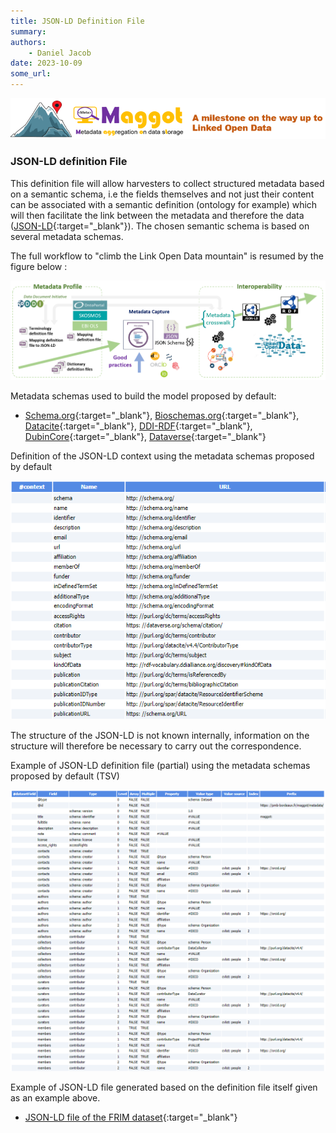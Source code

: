 ```yaml
---
title: JSON-LD Definition File
summary: 
authors:
    - Daniel Jacob
date: 2023-10-09
some_url:
---
```


<style>.md-typeset h1 {display: none;} .md-nav__item {font-size: medium}</style>

<img src="../../images/jsonld_fig0.png" width="600px">

### JSON-LD definition File

This definition file will allow harvesters to collect structured metadata based on a semantic schema, i.e the fields themselves and not just their content can be associated with a semantic definition (ontology for example) which will then facilitate the link between the metadata and therefore the data ([JSON-LD][1]{:target="_blank"}). The chosen semantic schema is based on several metadata schemas.

The full workflow to "climb the Link Open Data mountain" is resumed by the figure below :
<center>
<a href="../../images/jsonld_fig1.png" data-lightbox="fig0"><img src="../../images/jsonld_fig1.png" width="600px"></a>
</center>

Metadata schemas used to build the model proposed by default:

   * [Schema.org][2]{:target="_blank"}, [Bioschemas.org][3]{:target="_blank"}, [Datacite][4]{:target="_blank"}, [DDI-RDF][5]{:target="_blank"}, [DubinCore][6]{:target="_blank"}, [Dataverse][7]{:target="_blank"}

Definition of the JSON-LD context using the metadata schemas proposed by default
<center>
<a href="../../images/jsonld_conf0.png" data-lightbox="conf0"><img src="../../images/jsonld_conf0.png" width="600px"></a>
</center>

The structure of the JSON-LD is not known internally, information on the structure will therefore be necessary to carry out the correspondence.

Example of JSON-LD definition file (partial) using the metadata schemas proposed by default (TSV)
<center>
<a href="../../images/jsonld_conf1.png" data-lightbox="conf1"><img src="../../images/jsonld_conf1.png" width="800px"></a>
</center>

Example of JSON-LD file generated based on the definition file itself given as an example above.

   * [JSON-LD file of the FRIM dataset][8]{:target="_blank"}

<br><br>

[1]: https://en.wikipedia.org/wiki/JSON-LD
[2]: https://schema.org/Dataset
[3]: https://bioschemas.org/profiles/Dataset/1.0-RELEASE
[4]: https://support.datacite.org/docs/datacite-metadata-schema-44
[5]: https://rdf-vocabulary.ddialliance.org/discovery.html
[6]: https://www.dublincore.org/specifications/dublin-core/dcmi-terms/
[7]: https://docs.google.com/spreadsheets/d/13HP-jI_cwLDHBetn9UKTREPJ_F4iHdAvhjmlvmYdSSw/edit#gid=0
[8]: https://pmb-bordeaux.fr/maggot/metadata/frim1?format=jsonld
